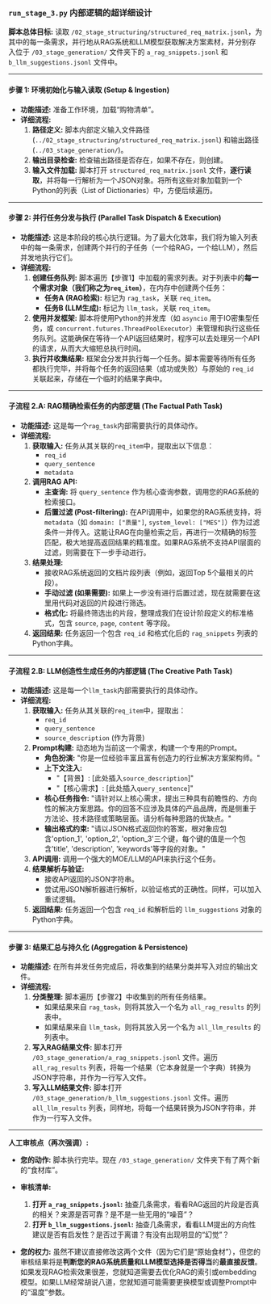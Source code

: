 

### `run_stage_3.py` 内部逻辑的超详细设计

**脚本总体目标:** 读取 `/02_stage_structuring/structured_req_matrix.jsonl`，为其中的每一条需求，并行地从RAG系统和LLM模型获取解决方案素材，并分别存入位于 `/03_stage_generation/` 文件夹下的 `a_rag_snippets.jsonl` 和 `b_llm_suggestions.jsonl` 文件中。

---

#### **步骤 1: 环境初始化与输入读取 (Setup & Ingestion)**

*   **功能描述:** 准备工作环境，加载“购物清单”。
*   **详细流程:**
    1.  **路径定义:** 脚本内部定义输入文件路径 (`../02_stage_structuring/structured_req_matrix.jsonl`) 和输出路径 (`../03_stage_generation/`)。
    2.  **输出目录检查:** 检查输出路径是否存在，如果不存在，则创建。
    3.  **输入文件加载:** 脚本打开 `structured_req_matrix.jsonl` 文件，**逐行读取**，并将每一行解析为一个JSON对象。将所有这些对象加载到一个Python的列表（List of Dictionaries）中，方便后续遍历。

---

#### **步骤 2: 并行任务分发与执行 (Parallel Task Dispatch & Execution)**

*   **功能描述:** 这是本阶段的核心执行逻辑。为了最大化效率，我们将为输入列表中的每一条需求，创建两个并行的子任务（一个给RAG，一个给LLM），然后并发地执行它们。
*   **详细流程:**
    1.  **创建任务队列:** 脚本遍历【步骤1】中加载的需求列表。对于列表中的**每一个需求对象（我们称之为`req_item`）**，在内存中创建两个任务：
        *   **任务A (RAG检索):** 标记为 `rag_task`，关联 `req_item`。
        *   **任务B (LLM生成):** 标记为 `llm_task`，关联 `req_item`。
    2.  **使用并发框架:** 脚本将使用Python的并发库（如 `asyncio` 用于IO密集型任务，或 `concurrent.futures.ThreadPoolExecutor`）来管理和执行这些任务队列。这能确保在等待一个API返回结果时，程序可以去处理另一个API的请求，从而大大缩短总执行时间。
    3.  **执行并收集结果:** 框架会分发并执行每一个任务。脚本需要等待所有任务都执行完毕，并将每个任务的返回结果（成功或失败）与原始的 `req_id` 关联起来，存储在一个临时的结果字典中。

---

#### **子流程 2.A: RAG精确检索任务的内部逻辑 (The Factual Path Task)**

*   **功能描述:** 这是每一个`rag_task`内部需要执行的具体动作。
*   **详细流程:**
    1.  **获取输入:** 任务从其关联的`req_item`中，提取出以下信息：
        *   `req_id`
        *   `query_sentence`
        *   `metadata`
    2.  **调用RAG API:**
        *   **主查询:** 将 `query_sentence` 作为核心查询参数，调用您的RAG系统的检索接口。
        *   **后置过滤 (Post-filtering):** 在API调用中，如果您的RAG系统支持，将`metadata`（如 `domain: ["质量"]`, `system_level: ["MES"]`）作为过滤条件一并传入。这能让RAG在向量检索之后，再进行一次精确的标签匹配，极大地提高返回结果的精准度。如果RAG系统不支持API层面的过滤，则需要在下一步手动进行。
    3.  **结果处理:**
        *   接收RAG系统返回的文档片段列表（例如，返回Top 5个最相关的片段）。
        *   **手动过滤 (如果需要):** 如果上一步没有进行后置过滤，现在就需要在这里用代码对返回的片段进行筛选。
        *   **格式化:** 将最终筛选出的片段，整理成我们在设计阶段定义的标准格式，包含 `source`, `page`, `content` 等字段。
    4.  **返回结果:** 任务返回一个包含 `req_id` 和格式化后的 `rag_snippets` 列表的Python字典。

---

#### **子流程 2.B: LLM创造性生成任务的内部逻辑 (The Creative Path Task)**

*   **功能描述:** 这是每一个`llm_task`内部需要执行的具体动作。
*   **详细流程:**
    1.  **获取输入:** 任务从其关联的`req_item`中，提取出：
        *   `req_id`
        *   `query_sentence`
        *   `source_description` (作为背景)
    2.  **Prompt构建:** 动态地为当前这一个需求，构建一个专用的Prompt。
        *   **角色扮演:** "你是一位经验丰富且富有创造力的行业解决方案架构师。"
        *   **上下文注入:**
            *   "【背景】: [此处插入`source_description`]"
            *   "【核心需求】: [此处插入`query_sentence`]"
        *   **核心任务指令:** "请针对以上核心需求，提出三种具有前瞻性的、方向性的解决方案思路。你的回答不应涉及具体的产品品牌，而是侧重于方法论、技术路径或策略层面。请分析每种思路的优缺点。"
        *   **输出格式约束:** "请以JSON格式返回你的答案，根对象应包含'option_1', 'option_2', 'option_3'三个键，每个键的值是一个包含'title', 'description', 'keywords'等字段的对象。"
    3.  **API调用:** 调用一个强大的MOE/LLM的API来执行这个任务。
    4.  **结果解析与验证:**
        *   接收API返回的JSON字符串。
        *   尝试用JSON解析器进行解析，以验证格式的正确性。同样，可以加入重试逻辑。
    5.  **返回结果:** 任务返回一个包含 `req_id` 和解析后的 `llm_suggestions` 对象的Python字典。

---

#### **步骤 3: 结果汇总与持久化 (Aggregation & Persistence)**

*   **功能描述:** 在所有并发任务完成后，将收集到的结果分类并写入对应的输出文件。
*   **详细流程:**
    1.  **分类整理:** 脚本遍历【步骤2】中收集到的所有任务结果。
        *   如果结果来自 `rag_task`，则将其放入一个名为 `all_rag_results` 的列表中。
        *   如果结果来自 `llm_task`，则将其放入另一个名为 `all_llm_results` 的列表中。
    2.  **写入RAG结果文件:** 脚本打开 `/03_stage_generation/a_rag_snippets.jsonl` 文件。遍历 `all_rag_results` 列表，将每一个结果（它本身就是一个字典）转换为JSON字符串，并作为一行写入文件。
    3.  **写入LLM结果文件:** 脚本打开 `/03_stage_generation/b_llm_suggestions.jsonl` 文件。遍历 `all_llm_results` 列表，同样地，将每一个结果转换为JSON字符串，并作为一行写入文件。

---

**人工审核点（再次强调）:**
*   **您的动作:** 脚本执行完毕。现在 `/03_stage_generation/` 文件夹下有了两个新的“食材库”。
*   **审核清单:**
    1.  **打开 `a_rag_snippets.jsonl`:** 抽查几条需求，看看RAG返回的片段是否真的相关？来源是否可靠？是不是一些无用的“噪音”？
    2.  **打开 `b_llm_suggestions.jsonl`:** 抽查几条需求，看看LLM提出的方向性建议是否有启发性？是否过于离谱？有没有出现明显的“幻觉”？

*   **您的权力:** 虽然不建议直接修改这两个文件（因为它们是“原始食材”），但您的审核结果将是**判断您的RAG系统质量和LLM模型选择是否得当**的**最直接反馈**。如果发现RAG检索效果很差，您就知道需要去优化RAG的索引或embedding模型。如果LLM经常胡说八道，您就知道可能需要更换模型或调整Prompt中的“温度”参数。

